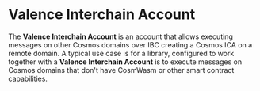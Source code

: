 # Valence Interchain Account

The **Valence Interchain Account** is an account that allows executing messages on other Cosmos domains over IBC creating a Cosmos ICA on a remote domain.
A typical use case is for a library, configured to work together with a **Valence Interchain Account** is to execute messages on Cosmos domains that don't have CosmWasm or other smart contract capabilities.
